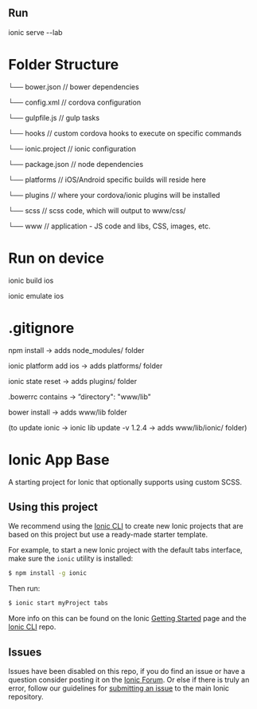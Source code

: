 Run
---

ionic serve --lab

Folder Structure
=====================

└── bower.json     // bower dependencies

└── config.xml     // cordova configuration

└── gulpfile.js    // gulp tasks

└── hooks          // custom cordova hooks to execute on specific commands

└── ionic.project  // ionic configuration

└── package.json   // node dependencies

└── platforms      // iOS/Android specific builds will reside here

└── plugins        // where your cordova/ionic plugins will be installed

└── scss           // scss code, which will output to www/css/

└── www            // application - JS code and libs, CSS, images, etc.


Run on device
=====================

ionic build ios

ionic emulate ios


.gitignore
=====================

npm install -> adds node_modules/ folder

ionic platform add ios -> adds platforms/ folder

ionic state reset -> adds plugins/ folder

.bowerrc contains -> ”directory": "www/lib"

bower install -> adds www/lib folder

(to update ionic -> ionic lib update -v 1.2.4 -> adds www/lib/ionic/ folder)



Ionic App Base
=====================

A starting project for Ionic that optionally supports using custom SCSS.

## Using this project

We recommend using the [Ionic CLI](https://github.com/driftyco/ionic-cli) to create new Ionic projects that are based on this project but use a ready-made starter template.

For example, to start a new Ionic project with the default tabs interface, make sure the `ionic` utility is installed:

```bash
$ npm install -g ionic
```

Then run:

```bash
$ ionic start myProject tabs
```

More info on this can be found on the Ionic [Getting Started](http://ionicframework.com/getting-started) page and the [Ionic CLI](https://github.com/driftyco/ionic-cli) repo.

## Issues
Issues have been disabled on this repo, if you do find an issue or have a question consider posting it on the [Ionic Forum](http://forum.ionicframework.com/).  Or else if there is truly an error, follow our guidelines for [submitting an issue](http://ionicframework.com/submit-issue/) to the main Ionic repository.
